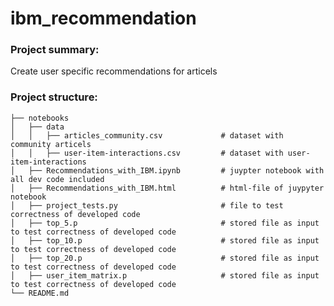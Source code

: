 # ibm_recommendation

### Project summary:
Create user specific recommendations for articels

### Project structure:
    ├── notebooks
    │   ├── data                   
    │   │   ├── articles_community.csv             # dataset with community articels
    │   │   ├── user-item-interactions.csv         # dataset with user-item-interactions
    │   ├── Recommendations_with_IBM.ipynb         # juypter notebook with all dev code included
    │   ├── Recommendations_with_IBM.html          # html-file of juypyter notebook
    │   ├── project_tests.py                       # file to test correctness of developed code
    │   ├── top_5.p                                # stored file as input to test correctness of developed code
    │   ├── top_10.p                               # stored file as input to test correctness of developed code
    │   ├── top_20.p                               # stored file as input to test correctness of developed code
    │   ├── user_item_matrix.p                     # stored file as input to test correctness of developed code
    └── README.md
